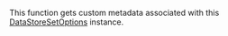 This function gets custom metadata associated with this [DataStoreSetOptions](https://developer.roblox.com/en-us/api-reference/class/DataStoreSetOptions) instance.